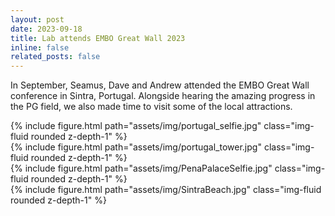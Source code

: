 ```yaml
---
layout: post
date: 2023-09-18
title: Lab attends EMBO Great Wall 2023
inline: false
related_posts: false
---
```


In September, Seamus, Dave and Andrew attended the EMBO Great Wall conference in Sintra, Portugal. Alongside hearing the amazing progress in the PG field, we also made time to visit some of the local attractions.

<div class="row mt-3">
    <div class="col-sm mt-3 mt-md-0">
        {% include figure.html path="assets/img/portugal_selfie.jpg" class="img-fluid rounded z-depth-1" %}
    </div>
    <div class="col-sm mt-3 mt-md-0">
        {% include figure.html path="assets/img/portugal_tower.jpg" class="img-fluid rounded z-depth-1" %}
    </div>
    <div class="col-sm mt-3 mt-md-0">
        {% include figure.html path="assets/img/PenaPalaceSelfie.jpg" class="img-fluid rounded z-depth-1" %}
    </div>
    <div class="col-sm mt-3 mt-md-0">
        {% include figure.html path="assets/img/SintraBeach.jpg" class="img-fluid rounded z-depth-1" %}
    </div>
</div>
